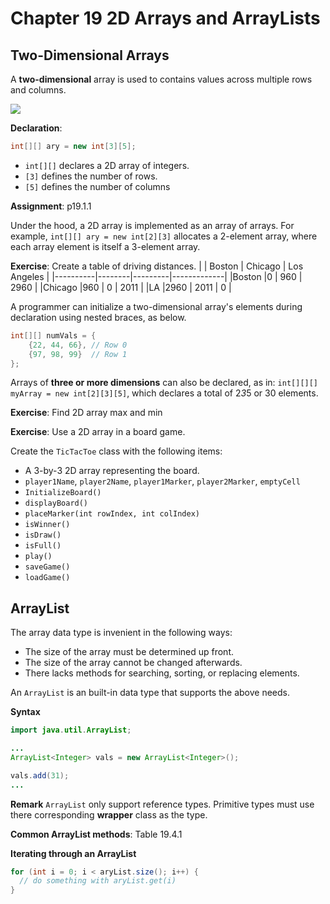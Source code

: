 # Chapter 19 2D Arrays and ArrayLists

## Two-Dimensional Arrays

A **two-dimensional** array is used to contains values across multiple rows and columns. 

![](https://media.geeksforgeeks.org/wp-content/uploads/two-d.png)

**Declaration**:
```java
int[][] ary = new int[3][5];
```
- `int[][]` declares a 2D array of integers.
- `[3]` defines the number of rows.
- `[5]` defines the number of columns

**Assignment**: p19.1.1

Under the hood, a 2D array is implemented as an array of arrays. For example, `int[][] ary = new int[2][3]` allocates a 2-element array, where each array element is itself a 3-element array.

**Exercise**: Create a table of driving distances.
  |          | Boston | Chicago | Los Angeles |
  |----------|--------|---------|-------------|
  |Boston    |0       | 960     | 2960        |
  |Chicago   |960     | 0       | 2011        |
  |LA        |2960    | 2011    | 0           |
  
  A programmer can initialize a two-dimensional array's elements during declaration using nested braces, as below. 
  ```java
  int[][] numVals = {
      {22, 44, 66}, // Row 0
      {97, 98, 99}  // Row 1
};
```
Arrays of **three or more dimensions** can also be declared, as in: `int[][][] myArray = new int[2][3][5]`, which declares a total of 2*3*5 or 30 elements.

**Exercise**: Find 2D array max and min

**Exercise**: Use a 2D array in a board game.

Create the `TicTacToe` class with the following items:
- A 3-by-3 2D array representing the board.
- `player1Name`, `player2Name`, `player1Marker`, `player2Marker`, `emptyCell`
- `InitializeBoard()`
- `displayBoard()`
- `placeMarker(int rowIndex, int colIndex)`
- `isWinner()`
- `isDraw()`
- `isFull()`
- `play()`
- `saveGame()`
- `loadGame()`

## ArrayList

The array data type is invenient in the following ways:
- The size of the array must be determined up front.
- The size of the array cannot be changed afterwards.
- There lacks methods for searching, sorting, or replacing elements.

An `ArrayList` is an built-in data type that supports the above needs.

**Syntax**
```java
import java.util.ArrayList;

...
ArrayList<Integer> vals = new ArrayList<Integer>();

vals.add(31);
...
```

**Remark** `ArrayList` only support reference types. Primitive types must use there corresponding **wrapper** class as the type.

**Common ArrayList methods**: Table 19.4.1

**Iterating through an ArrayList**

```java
for (int i = 0; i < aryList.size(); i++) {
  // do something with aryList.get(i)
}
```


